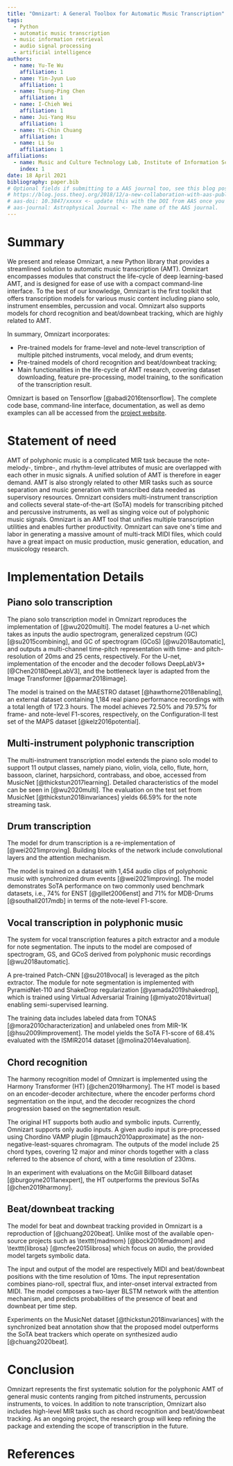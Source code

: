 ```yaml
---
title: "Omnizart: A General Toolbox for Automatic Music Transcription"
tags:
  - Python
  - automatic music transcription
  - music information retrieval
  - audio signal processing
  - artificial intelligence
authors:
  - name: Yu-Te Wu
    affiliation: 1
  - name: Yin-Jyun Luo
    affiliation: 1
  - name: Tsung-Ping Chen
    affiliation: 1
  - name: I-Chieh Wei
    affiliation: 1
  - name: Jui-Yang Hsu
    affiliation: 1
  - name: Yi-Chin Chuang
    affiliation: 1
  - name: Li Su
    affiliation: 1
affiliations:
  - name: Music and Culture Technology Lab, Institute of Information Science, Academia Sinica, Taipei, Taiwan
    index: 1
date: 18 April 2021
bibliography: paper.bib
# Optional fields if submitting to a AAS journal too, see this blog post:
# https://blog.joss.theoj.org/2018/12/a-new-collaboration-with-aas-publishing
# aas-doi: 10.3847/xxxxx <- update this with the DOI from AAS once you know it.
# aas-journal: Astrophysical Journal <- The name of the AAS journal.
---
```


# Summary

We present and release Omnizart, a new Python library that provides a streamlined solution to automatic music transcription (AMT).
Omnizart encompasses modules that construct the life-cycle of deep learning-based AMT, and is designed for ease of use with a compact command-line interface.
To the best of our knowledge, Omnizart is the first toolkit that offers transcription models for various music content including piano solo, instrument ensembles, percussion and vocal. Omnizart also supports models for chord recognition and beat/downbeat tracking, which are highly related to AMT.

In summary, Omnizart incorporates:

- Pre-trained models for frame-level and note-level transcription of multiple pitched instruments, vocal melody, and drum events;
- Pre-trained models of chord recognition and beat/downbeat tracking;
- Main functionalities in the life-cycle of AMT research, covering dataset downloading, feature pre-processing, model training, to the sonification of the transcription result.

Omnizart is based on Tensorflow [@abadi2016tensorflow].
The complete code base, command-line interface, documentation, as well as demo examples can all be accessed from the [project website](https://github.com/Music-and-Culture-Technology-Lab/omnizart).

# Statement of need

AMT of polyphonic music is a complicated MIR task because the note- melody-, timbre-, and rhythm-level attributes of music are overlapped with each other in music signals. A unified solution of AMT is therefore in eager demand. AMT is also strongly related to other MIR tasks such as source separation and music generation with transcribed data needed as supervisory resources.
Omnizart considers multi-instrument transcription and collects several state-of-the-art (SoTA) models for transcribing pitched and percussive instruments, as well as singing voice out of polyphonic music signals. Omnizart is an AMT tool that unifies multiple transcription utilities and enables further productivity. Omnizart can save one's time and labor in generating a massive amount of multi-track MIDI files, which could have a great impact on music production, music generation, education, and musicology research.

# Implementation Details

## Piano solo transcription

The piano solo transcription model in Omnizart reproduces the implementation of [@wu2020multi].
The model features a U-net which takes as inputs the audio spectrogram, generalized cepstrum (GC) [@su2015combining], and GC of spectrogram (GCoS) [@wu2018automatic], and outputs a multi-channel time-pitch representation with time- and pitch-resolution of 20ms and 25 cents, respectively.
For the U-net, implementation of the encoder and the decoder follows DeepLabV3+ [@Chen2018DeepLabV3], and the bottleneck layer is adapted from the Image Transformer [@parmar2018image].

The model is trained on the MAESTRO dataset [@hawthorne2018enabling], an external dataset containing 1,184 real piano performance recordings with a total length of 172.3 hours.
The model achieves 72.50\% and 79.57\% for frame- and note-level F1-scores, respectively, on the Configuration-II test set of the MAPS dataset [@kelz2016potential].

## Multi-instrument polyphonic transcription

The multi-instrument transcription model extends the piano solo model to support 11 output classes, namely piano, violin, viola, cello, flute, horn, bassoon, clarinet, harpsichord, contrabass, and oboe, accessed from MusicNet [@thickstun2017learning].
Detailed characteristics of the model can be seen in [@wu2020multi].
The evaluation on the test set from MusicNet [@thickstun2018invariances] yields 66.59\% for the note streaming task.

## Drum transcription

The model for drum transcription is a re-implementation of [@wei2021improving].
Building blocks of the network include convolutional layers and the attention mechanism.

The model is trained on a dataset with 1,454 audio clips of polyphonic music with synchronized drum events [@wei2021improving].
The model demonstrates SoTA performance on two commonly used benchmark datasets, i.e., 74\% for ENST [@gillet2006enst] and 71\% for MDB-Drums [@southall2017mdb] in terms of the note-level F1-score.

## Vocal transcription in polyphonic music

The system for vocal transcription features a pitch extractor and a module for note segmentation.
The inputs to the model are composed of spectrogram, GS, and GCoS derived from polyphonic music recordings [@wu2018automatic].

A pre-trained Patch-CNN [@su2018vocal] is leveraged as the pitch extractor.
The module for note segmentation is implemented with PyramidNet-110 and ShakeDrop regularization [@yamada2019shakedrop], which is trained using Virtual Adversarial Training [@miyato2018virtual] enabling semi-supervised learning.

The training data includes labeled data from TONAS [@mora2010characterization] and unlabeled ones from MIR-1K [@hsu2009improvement].
The model yields the SoTA F1-score of 68.4\% evaluated with the ISMIR2014 dataset [@molina2014evaluation].

## Chord recognition

The harmony recognition model of Omnizart is implemented using the Harmony Transformer (HT) [@chen2019harmony].
The HT model is based on an encoder-decoder architecture,
where the encoder performs chord segmentation on the input, and the decoder recognizes the chord progression based on the segmentation result.

The original HT supports both audio and symbolic inputs.
Currently, Omnizart supports only audio inputs.
A given audio input is pre-processed using Chordino VAMP plugin [@mauch2010approximate] as the non-negative-least-squares chromagram.
The outputs of the model include 25 chord types, covering 12 major and minor chords together with a class referred to the absence of chord, with a time resolution of 230ms.

In an experiment with evaluations on the McGill Billboard dataset [@burgoyne2011anexpert], the HT outperforms the previous SoTAs [@chen2019harmony].

## Beat/downbeat tracking

The model for beat and downbeat tracking provided in Omnizart is a reproduction of [@chuang2020beat].
Unlike most of the available open-source projects such as \texttt{madmom} [@bock2016madmom] and \texttt{librosa} [@mcfee2015librosa] which focus on audio, the provided model targets symbolic data.

The input and output of the model are respectively MIDI and beat/downbeat positions with the time resolution of 10ms.
The input representation combines piano-roll, spectral flux, and inter-onset interval extracted from MIDI.
The model composes a two-layer BLSTM network with the attention mechanism, and predicts probabilities of the presence of beat and downbeat per time step.

Experiments on the MusicNet dataset [@thickstun2018invariances] with the synchronized beat annotation show that the proposed model outperforms the SoTA beat trackers which operate on synthesized audio [@chuang2020beat].

# Conclusion

Omnizart represents the first systematic solution for the polyphonic AMT of general music contents ranging from pitched instruments, percussion instruments, to voices.
In addition to note transcription, Omnizart also includes high-level MIR tasks such as chord recognition and beat/downbeat tracking.
As an ongoing project, the research group will keep refining the package and extending the scope of transcription in the future.

# References
